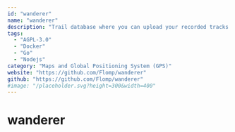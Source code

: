 ```yaml
---
id: "wanderer"
name: "wanderer"
description: "Trail database where you can upload your recorded tracks or create new ones and add various metadata to build an easily searchable catalogue."
tags:
  - "AGPL-3.0"
  - "Docker"
  - "Go"
  - "Nodejs"
category: "Maps and Global Positioning System (GPS)"
website: "https://github.com/Flomp/wanderer"
github: "https://github.com/Flomp/wanderer"
#image: "/placeholder.svg?height=300&width=400"
---
```


# wanderer
